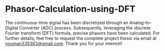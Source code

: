 # Phasor-Calculation-using-DFT
The continuous-time signal has been discretized through an Analog-to-Digital Converter (ADC) process. Subsequently, leveraging the discrete Fourier transform (DFT) formula, precise phasors have been calculated. For further details, feel free to request the complete project thesis via email at nouman335383@gmail.com. Thank you for your interest!
